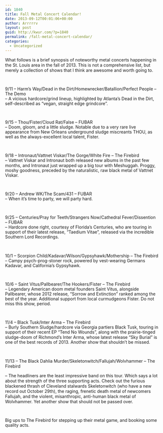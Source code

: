 ```yaml
---
id: 1840
title: Fall Metal Concert Calendar!
date: 2013-09-12T00:01:06+00:00
author: Arrrrrv
layout: post
guid: http://kwur.com/?p=1840
permalink: /fall-metal-concert-calendar/
categories:
  - Uncategorized
---
```

<div class="pf-content">
  <p>
    <span>What follows is a brief synopsis of noteworthy metal concerts happening in the St. Louis area in the fall of 2013. This is not a comprehensive list, but merely a collection of shows that I think are awesome and worth going to.</span>
  </p>
  
  <p>
     
  </p>
  
  <p dir="ltr" style="line-height:1.15;margin-top:0pt;margin-bottom:0pt">
    <span id="docs-internal-guid-21057e06-1089-f9d0-a894-7fb0d8eb2ae4"><span>9/11 – Harm’s Way/Dead in the Dirt/Homewrecker/Batallion/Perfect People – The Demo</span></span>
  </p>
  
  <p dir="ltr" style="line-height:1.15;margin-top:0pt;margin-bottom:0pt">
    <span id="docs-internal-guid-21057e06-1089-f9d0-a894-7fb0d8eb2ae4"><span>– A vicious hardcore/grind lineup, highlighted by Atlanta’s Dead in the Dirt, self-described as “vegan, straight edge grindcore”. </span></span>
  </p>
  
  <p>
     
  </p>
  
  <p dir="ltr" style="line-height:1.15;margin-top:0pt;margin-bottom:0pt">
    <span id="docs-internal-guid-21057e06-1089-f9d0-a894-7fb0d8eb2ae4"><span>9/15 – Thou/Fister/Cloud Rat/False – FUBAR</span></span>
  </p>
  
  <p dir="ltr" style="line-height:1.15;margin-top:0pt;margin-bottom:0pt">
    <span id="docs-internal-guid-21057e06-1089-f9d0-a894-7fb0d8eb2ae4"><span>– Doom, gloom, and a little sludge. Notable due to a very rare live appearance from New Orleans underground sludge miscreants THOU, as well as the always-excellent local talent, Fister. </span></span>
  </p>
  
  <p>
     
  </p>
  
  <p dir="ltr" style="line-height:1.15;margin-top:0pt;margin-bottom:0pt">
    <span id="docs-internal-guid-21057e06-1089-f9d0-a894-7fb0d8eb2ae4"><span>9/18 – Intronaut/Vattnet Viskar/The Gorge/White Fire – The Firebird</span></span>
  </p>
  
  <p dir="ltr" style="line-height:1.15;margin-top:0pt;margin-bottom:0pt">
    <span id="docs-internal-guid-21057e06-1089-f9d0-a894-7fb0d8eb2ae4"><span>– Vattnet Viskar and Intronaut both released new albums in the past few months, and Intronaut just wrapped up a big tour with Meshuggah. Proggy, moshy goodness, preceded by the naturalistic, raw black metal of Vattnet Viskar. </span></span>
  </p>
  
  <p>
     
  </p>
  
  <p dir="ltr" style="line-height:1.15;margin-top:0pt;margin-bottom:0pt">
    <span id="docs-internal-guid-21057e06-1089-f9d0-a894-7fb0d8eb2ae4"><span>9/20 – Andrew WK/The Scam/431 – FUBAR</span></span>
  </p>
  
  <p dir="ltr" style="line-height:1.15;margin-top:0pt;margin-bottom:0pt">
    <span id="docs-internal-guid-21057e06-1089-f9d0-a894-7fb0d8eb2ae4"><span>– When it’s time to party, we will party hard. </span></span>
  </p>
  
  <p>
     
  </p>
  
  <p dir="ltr" style="line-height:1.15;margin-top:0pt;margin-bottom:0pt">
    <span id="docs-internal-guid-21057e06-1089-f9d0-a894-7fb0d8eb2ae4"><span>9/25 – Centuries/Pray for Teeth/Strangers Now/Cathedral Fever/Dissention – FUBAR</span></span>
  </p>
  
  <p dir="ltr" style="line-height:1.15;margin-top:0pt;margin-bottom:0pt">
    <span id="docs-internal-guid-21057e06-1089-f9d0-a894-7fb0d8eb2ae4"><span>– Hardcore done right, courtesy of Florida’s Centuries, who are touring in support of their latest release, “Taedium Vitae”, released via the incredible Southern Lord Recordings. </span></span>
  </p>
  
  <p>
     
  </p>
  
  <p dir="ltr" style="line-height:1.15;margin-top:0pt;margin-bottom:0pt">
    <span id="docs-internal-guid-21057e06-1089-f9d0-a894-7fb0d8eb2ae4"><span>10/1 – Scorpion Child/Kadavar/Wilson/Gypsyhawk/Mothership – The Firebird</span></span>
  </p>
  
  <p dir="ltr" style="line-height:1.15;margin-top:0pt;margin-bottom:0pt">
    <span id="docs-internal-guid-21057e06-1089-f9d0-a894-7fb0d8eb2ae4"><span>– Campy psych-prog-stoner rock, powered by vest-wearing Germans Kadavar, and California’s Gypsyhawk.</span></span>
  </p>
  
  <p>
     
  </p>
  
  <p dir="ltr" style="line-height:1.15;margin-top:0pt;margin-bottom:0pt">
    <span id="docs-internal-guid-21057e06-1089-f9d0-a894-7fb0d8eb2ae4"><span>10/6 – Saint Vitus/Pallbearer/The Hookers/Fister – The Firebird</span></span>
  </p>
  
  <p dir="ltr" style="line-height:1.15;margin-top:0pt;margin-bottom:0pt">
    <span id="docs-internal-guid-21057e06-1089-f9d0-a894-7fb0d8eb2ae4"><span>– Legendary American doom metal founders Saint Vitus, alongside Pallbearer, whose 2012 release, “Sorrow and Extinction” ranked among the best of the year. Additional support from local curmudgeons Fister. Do not miss this show, period. </span></span>
  </p>
  
  <p>
     
  </p>
  
  <p dir="ltr" style="line-height:1.15;margin-top:0pt;margin-bottom:0pt">
    <span id="docs-internal-guid-21057e06-1089-f9d0-a894-7fb0d8eb2ae4"><span>11/4 – Black Tusk/Inter Arma – The Firebird</span></span>
  </p>
  
  <p dir="ltr" style="line-height:1.15;margin-top:0pt;margin-bottom:0pt">
    <span id="docs-internal-guid-21057e06-1089-f9d0-a894-7fb0d8eb2ae4"><span>– Burly Southern Sludge/hardcore via Georgia partiers Black Tusk, touring in support of their recent EP “Tend No Wounds”, along with the prairie-tinged sludge-doom of Richmond’s Inter Arma, whose latest release “Sky Burial” is one of the best records of 2013. Another show that shouldn’t be missed. </span></span>
  </p>
  
  <p>
     
  </p>
  
  <p>
    <span>11/13 – The Black Dahlia Murder/Skeletonwitch/Fallujah/Wolvhammer – The Firebird</span>
  </p>
  
  <p>
    <span>– The headliners are the least impressive band on this tour. Which says a lot about the strength of the three supporting acts. Check out the furious blackened thrash of Cleveland stalwards Skeletonwitch (who have a new record out October 29th), the raging, frenetic death metal of newcomers Fallujah, and the violent, misanthropic, anti-human black metal of Wolvhammer. Yet another show that should not be passed over.</span>
  </p>
  
  <p>
     
  </p>
  
  <p dir="ltr" style="line-height:1.15;margin-top:0pt;margin-bottom:0pt">
    <span id="docs-internal-guid-21057e06-1089-f9d0-a894-7fb0d8eb2ae4"><span>Big ups to The Firebird for stepping up their metal game, and booking some quality acts. </span></span>
  </p>
  
  <p>
     
  </p>
</div>